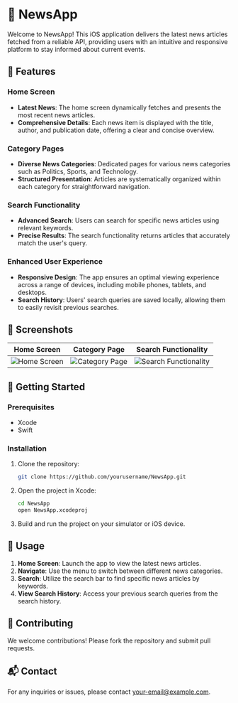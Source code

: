 # 📰 NewsApp

Welcome to NewsApp! This iOS application delivers the latest news articles fetched from a reliable API, providing users with an intuitive and responsive platform to stay informed about current events.

## 🌟 Features

### Home Screen
- **Latest News**: The home screen dynamically fetches and presents the most recent news articles.
- **Comprehensive Details**: Each news item is displayed with the title, author, and publication date, offering a clear and concise overview.

### Category Pages
- **Diverse News Categories**: Dedicated pages for various news categories such as Politics, Sports, and Technology.
- **Structured Presentation**: Articles are systematically organized within each category for straightforward navigation.

### Search Functionality
- **Advanced Search**: Users can search for specific news articles using relevant keywords.
- **Precise Results**: The search functionality returns articles that accurately match the user's query.

### Enhanced User Experience
- **Responsive Design**: The app ensures an optimal viewing experience across a range of devices, including mobile phones, tablets, and desktops.
- **Search History**: Users' search queries are saved locally, allowing them to easily revisit previous searches.

## 📸 Screenshots

| Home Screen | Category Page | Search Functionality |
|-------------|---------------|----------------------|
| ![Home Screen](images/home_screen.png) | ![Category Page](images/category_page.png) | ![Search Functionality](images/search_functionality.png) |

## 🚀 Getting Started

### Prerequisites
- Xcode
- Swift

### Installation
1. Clone the repository:
    ```bash
    git clone https://github.com/yourusername/NewsApp.git
    ```
2. Open the project in Xcode:
    ```bash
    cd NewsApp
    open NewsApp.xcodeproj
    ```
3. Build and run the project on your simulator or iOS device.

## 📱 Usage

1. **Home Screen**: Launch the app to view the latest news articles.
2. **Navigate**: Use the menu to switch between different news categories.
3. **Search**: Utilize the search bar to find specific news articles by keywords.
4. **View Search History**: Access your previous search queries from the search history.

## 🤝 Contributing

We welcome contributions! Please fork the repository and submit pull requests.

## 📬 Contact

For any inquiries or issues, please contact [your-email@example.com](mailto:your-email@example.com).
